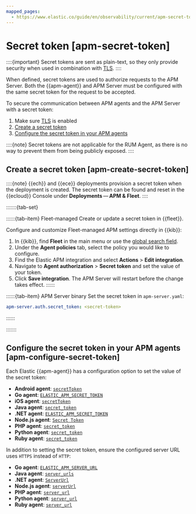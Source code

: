 ```yaml
---
mapped_pages:
  - https://www.elastic.co/guide/en/observability/current/apm-secret-token.html
---
```


# Secret token [apm-secret-token]

::::{important}
Secret tokens are sent as plain-text, so they only provide security when used in combination with [TLS](apm-agent-tls-communication.md).
::::


When defined, secret tokens are used to authorize requests to the APM Server. Both the {{apm-agent}} and APM Server must be configured with the same secret token for the request to be accepted.

To secure the communication between APM agents and the APM Server with a secret token:

1. Make sure [TLS](apm-agent-tls-communication.md) is enabled
2. [Create a secret token](#apm-create-secret-token)
3. [Configure the secret token in your APM agents](#apm-configure-secret-token)

::::{note}
Secret tokens are not applicable for the RUM Agent, as there is no way to prevent them from being publicly exposed.
::::



## Create a secret token [apm-create-secret-token]

::::{note}
{{ech}} and {{ece}} deployments provision a secret token when the deployment is created. The secret token can be found and reset in the {{ecloud}} Console under **Deployments** — **APM & Fleet**.
::::


:::::::{tab-set}

::::::{tab-item} Fleet-managed
Create or update a secret token in {{fleet}}.

Configure and customize Fleet-managed APM settings directly in {{kib}}:

1. In {{kib}}, find **Fleet** in the main menu or use the [global search field](/explore-analyze/find-and-organize/find-apps-and-objects.md).
2. Under the **Agent policies** tab, select the policy you would like to configure.
3. Find the Elastic APM integration and select **Actions** > **Edit integration**.
4. Navigate to **Agent authorization** > **Secret token** and set the value of your token.
5. Click **Save integration**. The APM Server will restart before the change takes effect.
::::::

::::::{tab-item} APM Server binary
Set the secret token in `apm-server.yaml`:

```yaml
apm-server.auth.secret_token: <secret-token>
```
::::::

:::::::

## Configure the secret token in your APM agents [apm-configure-secret-token]

Each Elastic {{apm-agent}} has a configuration option to set the value of the secret token:

* **Android agent**: [`secretToken`](apm-agent-android://reference/configuration.md)
* **Go agent**: [`ELASTIC_APM_SECRET_TOKEN`](apm-agent-go://reference/configuration.md#config-secret-token)
* **iOS agent**: [`secretToken`](apm-agent-ios://reference/configuration.md#secrettoken)
* **Java agent**: [`secret_token`](apm-agent-java://reference/config-reporter.md#config-secret-token)
* **.NET agent**: [`ELASTIC_APM_SECRET_TOKEN`](apm-agent-dotnet://reference/config-reporter.md#config-secret-token)
* **Node.js agent**: [`Secret Token`](apm-agent-nodejs://reference/configuration.md#secret-token)
* **PHP agent**: [`secret_token`](apm-agent-php://reference/configuration-reference.md#config-secret-token)
* **Python agent**: [`secret_token`](apm-agent-python://reference/configuration.md#config-secret-token)
* **Ruby agent**: [`secret_token`](asciidocalypse://docs/apm-agent-ruby/docs/reference/configuration.md#config-secret-token)

In addition to setting the secret token, ensure the configured server URL uses `HTTPS` instead of `HTTP`:

* **Go agent**: [`ELASTIC_APM_SERVER_URL`](apm-agent-go://reference/configuration.md#config-server-url)
* **Java agent**: [`server_urls`](apm-agent-java://reference/config-reporter.md#config-server-urls)
* **.NET agent**: [`ServerUrl`](apm-agent-dotnet://reference/config-reporter.md#config-server-url)
* **Node.js agent**: [`serverUrl`](apm-agent-nodejs://reference/configuration.md#server-url)
* **PHP agent**: [`server_url`](apm-agent-php://reference/configuration-reference.md#config-server-url)
* **Python agent**: [`server_url`](https://www.elastic.co/guide/en/apm/agent/python/current/)
* **Ruby agent**: [`server_url`](asciidocalypse://docs/apm-agent-ruby/docs/reference/configuration.md#config-server-url)
